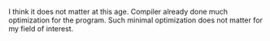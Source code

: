 I think it does not matter at this age. Compiler already done much optimization for the program. Such minimal optimization does not matter for my field of interest. 

